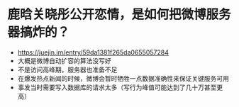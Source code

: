 # 鹿晗关晓彤公开恋情，是如何把微博服务器搞炸的？

- <https://juejin.im/entry/59da1381f265da0655057284>
- 大概是微博自动扩容的算法没写好
- 不是访问高峰期，服务器也准备不足
- 在爆发热点新闻的时候，微博会暂时牺牲一点数据准确性来保证关键服务可用
- 事发当时需要写入数据库的请求太多（写行为峰值可能达到了几十万甚至更高）
